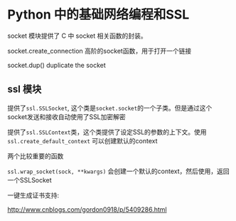 # Python 中的基础网络编程和SSL

<!--
ID: bf142123-1fe5-4bff-8d27-42f4004f4d44
Status: draft
Date: 2018-06-22T09:30:00
Modified: 2020-05-16T11:13:21
wp_id: 415
-->

socket 模块提供了 C 中 socket 相关函数的封装。

socket.create_connection 高阶的socket函数，用于打开一个链接

socket.dup() duplicate the socket


## ssl 模块

提供了`ssl.SSLSocket`, 这个类是`socket.socket`的一个子类。但是通过这个socket发送和接收自动使用了SSL加密解密

提供了`ssl.SSLContext`类，这个类提供了设定SSL的参数的上下文。使用 `ssl.create_default_context` 可以创建默认的context

两个比较重要的函数

`ssl.wrap_socket(sock, **kwargs)` 会创建一个默认的context，然后使用，返回一个SSLSocket


一键生成证书支持: 

http://www.cnblogs.com/gordon0918/p/5409286.html